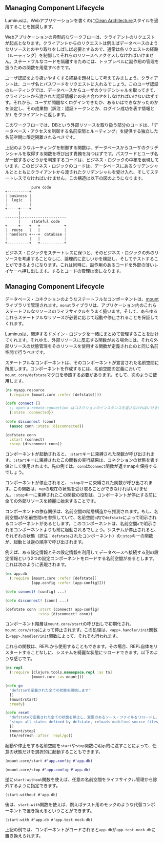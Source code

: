 ## Managing Component Lifecycle

Luminusは、Webアプリケーションを書くのに[Clean Architecture](https://blog.8thlight.com/uncle-bob/2012/08/13/the-clean-architecture.html)スタイルを適用することを推奨します。

Webアプリケーションの典型的なワークフローは、クライアントのリクエストが起点となります。クライアントからのリクエストは例えばデータベースのようなリソースとのやり取りをしばしば必要とするので、通常は各リクエストの経路（ルーティング）を制御してそれらのリソースへアクセスしなければいけません。ステートフルなコードを隔離するためには、トップレベルに副作用の管理を扱うための関数を用意すべきです。

ユーザ認証をより扱いやすくする経路を題材にして考えてみましょう。クライアントは、ユーザ名とパスワードをリクエストに入れるでしょう。このユーザ認証のルーティングでは、データベースからユーザのクリデンシャルを取ってきて、クライアントから渡された認証情報との突き合わせをしなければいけないはずです。それから、ユーザが問題なくログインできたか、あるいはできなかったのかを決定し、その成果物（訳注：認証トークンとか、ログイン成功を表す情報とか）をクライアントに返します。

このワークフローでは、DBという外部リソースを取り扱う部分のコードは、「データベース・アクセスを制御する名前空間とルーティング」を提供する独立した名前空間に限定隔離されるべきです。

上記のようなルーティングを制御する関数は、データベースからユーザのクリデンシャルを取得する関数を呼び出す責務を持つはずです。パスワードとユーザ名が一致するかどうかを判定するコードは、ビジネス・ロジックの中核を表現しています。このビジネス・ロジックのコードは、データベースにあるクリデンシャルととともにクライアントから渡されたクリデンシャルを受け入れ、そしてステートレスでなければいけません。この構造は以下の図のようになります。

```
            pure code
+----------+
| business |
|  logic   |
|          |
+-----+----+
      |
------|---------------------
      |     stateful code
+-----+----+   +-----------+
|  route   |   |           |
| handlers +---+  database |
|          |   |           |
+----------+   +-----------+
```

ビジネス・ロジックをステートレスに保つと、そのビジネス・ロジックの外のリソースを考慮することなしに、論理的に正しいかを検証し、そしてテストすることができるようになります。これは同時に、副作用のあるコードを外部の薄いレイヤーへ押し出します。するとコードの管理は楽になります。

## Managing Component Lifecycle

データベース・コネクションのようなステートフルなコンポーネントは、[mount](https://github.com/tolitius/mount)ライブラリで管理されます。`monut`ライブラリは、アプリケーション内のこれらステートフルなリソースのライフサイクルをうまく扱います。そして、あらゆるこれらステートフルなリソースが必要に応じて起動や停止されることを保証してくれます。

Luminusは、関連するドメイン・ロジックを一緒にまとめて管理することを助けてくれます。それゆえ、外部リソースに反応する関数がある場合には、それら外部リソースの状態管理をそのリソースを使用する関数が定義されたのと同じ名前空間で行うべきです。

ステートフルなコンポーネントは、そのコンポーネントが宣言された名前空間に所属します。コンポーネントを作成するには、名前空間の定義において`mount.core/defstate`マクロを参照する必要があります。そして、次のように使用します。

```clojure
(ns myapp.resource
  (:require [mount.core :refer [defstate]]))

(defn connect []
  ;; open-a-remote-connection はコネクションのインスタンスを返さなければいけません。
  {:state :connected})
  
(defn disconnect [conn]
  (assoc conn :state :disconnected))

(defstate conn
  :start (connect)
  :stop (disconnect conn))
```

コンポーネントが起動されると、`:start`キーに束縛された関数が呼び出されます。`:start`キーに束縛されたこの関数の実行結果は、コネクションの状態を表す値として使用されます。先の例では、`conn`は`connect`関数が返すmapを保持するでしょう。

コンポーネントが停止されると、`:stop`キーに束縛された関数が呼び出されます。この関数は、varの現在の状態を受け取ることができなければいけません。`:stop`キーに束縛されたこの関数の役割は、コンポーネントが停止する前に全ての外部リソースを綺麗に始末することです。

コンポーネントの依存関係は、名前空間の階層構造から推測されます。もし、名前空間`a`が名前空間`b`を参照していて、名前空間`b`内で`defstate`によって明示されるコンポーネントがあるとします。このコンポーネントは、名前空間`a`で明示されるコンポーネントよりも前に起動されるでしょう。システムが停止されると、それぞれの状態（訳注：`defstate`されたコンポーネント）の`:stop`キーの関数が、起動とは逆の順序で呼び出されます。

例えば、ある設定情報とその設定情報を利用してデータベースへ接続する別の設定情報という2つの設定コンポーネントをロードする名前空間があるとします。これは次のように表現されます。

```clojure
(ns app.db
  (:require [mount.core :refer [defstate]]
            [app.config :refer [app-config]]))

(defn connect! [config] ...)

(defn disconnect! [conn] ...)

(defstate conn :start (connect! app-config)
               :stop (disconnect! conn))
```

コンポーネント階層は`mount.core/start`の呼び出しで初期化され、`mount.core/stop`によって停止されます。この処理は、`<app>.handler/init`関数と`<app>.handler/init`関数によって、それぞれ行われます。

これらの関数は、REPLから使用することもできます。その場合、REPL自体をリスタートすることなしに、システムを綺麗な状態にリロードできます。以下のような感じです。

```clojure
(ns repl
  (:require [clojure.tools.namespace.repl :as tn]
            [mount.core :as mount]))

(defn go
  "defstaeで定義された全ての状態を開始します"
  []
  (mount/start)
  :ready)

(defn reset
  "defstateで定義された全ての状態を停止し、変更のあるソース・ファイルをリロードし、全ての状態をリスタートします。"
  "stops all states defined by defstate, reloads modified source files, and restarts the states"
  []
  (mount/stop)
  (tn/refresh :after 'repl/go))
```

起動や停止をする名前空間を`start`や`stop`関数に明示的に渡すことによって、任意の状態だけを選択的に起動することもできます。

```clojure
(mount.core/start #'app.config #'app.db)

(mount.core/stop #'app.config #'app.db)
```

逆に`start-without`関数を使えば、任意の名前空間をライフサイクル管理から除外するように指定できます。

```
(start-without #'app.db)
```

後は、`start-with`関数を使えば、例えばテスト用のモックのような代替コンポーネントで置き換えるということができます。

```
(start-with #'app.db #'app.test.mock-db)
```

上記の例では、コンポーネントがロードされると`app.db`が`app.test.mock-db`に置き換えられます。
